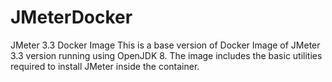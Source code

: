 # JMeterDocker
JMeter 3.3 Docker Image
This is a base version of Docker Image of JMeter 3.3 version running using OpenJDK 8. The image includes the basic utilities required to install JMeter inside the container.
